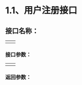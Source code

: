 # 1.1、用户注册接口

## 接口名称：

|  |  |
| :--- | :--- |
|  |  |

### 接口参数：

|  |  |
| :--- | :--- |
|  |  |

### 返回参数：



